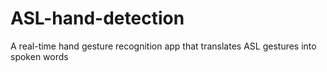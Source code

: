 # ASL-hand-detection
A real-time hand gesture recognition app that translates ASL gestures into spoken words
